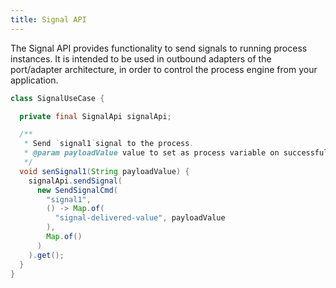 ```yaml
---
title: Signal API
---
```


The Signal API provides functionality to send signals to running process instances.
It is intended to be used in outbound adapters of the port/adapter architecture, in order
to control the process engine from your application.


```java
class SignalUseCase {

  private final SignalApi signalApi;

  /**
   * Send `signal1`signal to the process. 
   * @param payloadValue value to set as process variable on successful correlation.
   */
  void senSignal1(String payloadValue) {
    signalApi.sendSignal(
      new SendSignalCmd(
        "signal1",
        () -> Map.of(
          "signal-delivered-value", payloadValue
        ),
        Map.of()
      )
    ).get();
  }
}

```
